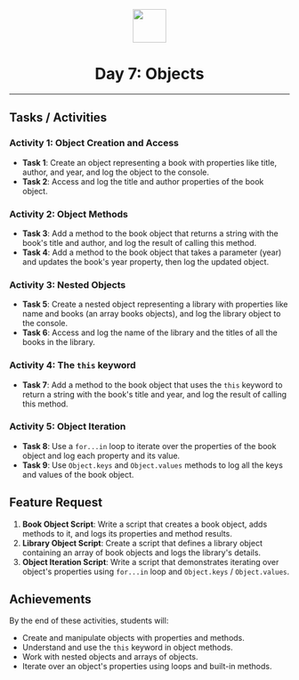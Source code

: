 <div align="center">
  <img height="60" src="https://img.icons8.com/color/344/javascript.png">
  <h1>Day 7: Objects</h1>
</div>

---

## Tasks / Activities

### Activity 1: Object Creation and Access

- **Task 1**: Create an object representing a book with properties like title, author, and year, and log the object to the console.
- **Task 2**: Access and log the title and author properties of the book object.

### Activity 2: Object Methods

- **Task 3**: Add a method to the book object that returns a string with the book's title and author, and log the result of calling this method.
- **Task 4**: Add a method to the book object that takes a parameter (year) and updates the book's year property, then log the updated object.

### Activity 3: Nested Objects

- **Task 5**: Create a nested object representing a library with properties like name and books (an array books objects), and log the library object to the console.
- **Task 6**: Access and log the name of the library and the titles of all the books in the library.

### Activity 4: The `this` keyword

- **Task 7**: Add a method to the book object that uses the `this` keyword to return a string with the book's title and year, and log the result of calling this method.

### Activity 5: Object Iteration

- **Task 8**: Use a `for...in` loop to iterate over the properties of the book object and log each property and its value.
- **Task 9**: Use `Object.keys` and `Object.values` methods to log all the keys and values of the book object.

## Feature Request

1. **Book Object Script**: Write a script that creates a book object, adds methods to it, and logs its properties and method results.
2. **Library Object Script**: Create a script that defines a library object containing an array of book objects and logs the library's details.
3. **Object Iteration Script**: Write a script that demonstrates iterating over object's properties using `for...in` loop and `Object.keys` / `Object.values`.

## Achievements

By the end of these activities, students will:

- Create and manipulate objects with properties and methods.
- Understand and use the `this` keyword in object methods.
- Work with nested objects and arrays of objects.
- Iterate over an object's properties using loops and built-in methods.
